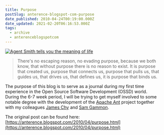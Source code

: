 ```yaml
---
title: Purpose
postSlug: anterence-blogspot-com-purpose
date_published: 2010-04-24T00:19:00.000Z
date_updated: 2021-02-20T06:16:53.000Z
tags:
  - archive
  - anterenceblogspotcom
---
```


[![Agent Smith tells you the meaning of life](http://farm4.static.flickr.com/3345/3228945547_af56631a24.jpg)](http://farm4.static.flickr.com/3345/3228945547_af56631a24.jpg)

> There's no escaping reason, no evading purpose, because we both know, that without purpose there is no reason to exist. It is purpose that created us, purpose that connects us, purpose that pulls us, that guides us, that drives us, that defines us, it is purpose that binds us.

The purpose of this blog is to serve as a journal during my first time experience in the Open Source Software Development (OSSD) world. During the 6-7 week period, I will be trying to get myself involved to some notable degree with the development of the [Apache Ant](http://ant.apache.org/) project together with my colleagues [James Chy](http://jimchy.blogspot.com/) and [Sam Gammon](http://atom--ant.blogspot.com/).

The original post can be found here: [https://anterence.blogspot.com/2010/04/purpose.html](https://anterence.blogspot.com/2010/04/purpose.html)
